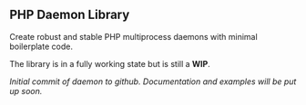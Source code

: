 ## PHP Daemon Library

Create robust and stable PHP multiprocess daemons with minimal boilerplate code. 

The library is in a fully working state but is still a **WIP**.

_Initial commit of daemon to github. Documentation and examples will be put up soon._
